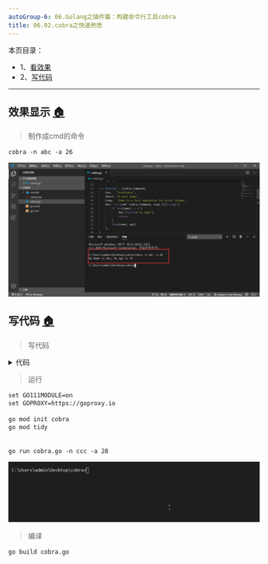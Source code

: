 ```yaml
---
autoGroup-6: 06.Golang之插件篇：构建命令行工具cobra
title: 06.02.cobra之快速熟悉
---
```


本页目录：
- 1、[看效果](#go-01)
- 2、[写代码](#go-02)

***


## 效果显示 <a name="go-01" href="#" >:house:</a>

> 制作成cmd的命令

```
cobra -n abc -a 26
```

![](./image/06.02-1.png)

## 写代码 <a name="go-02" href="#" >:house:</a>

> 写代码

<details>
<summary>代码</summary>

```go
package main
 
import (
	"fmt"
	"os"
 
	"github.com/spf13/cobra"
)

/**
*作用：定义标志
**/
var name string
var age int
var rootCmd = &cobra.Command{
	//三个是不同场景下的说明
	Use:   "testCobra",
	Short: "A test demo",
	Long:  `Demo is a test appcation for print things`,

	//执行的函数
	Run: func(cmd *cobra.Command, args []string) {
		//判断输入命令的-n 值是否为空
		if len(name) == 0 {
			fmt.Println("no name")
			return
		}
		fmt.Printf("My Name is %s, My age is %d\n", name, age)
	},
}
 
/**
*作用：注册命令
**/
func init() {
	//设置标志
	rootCmd.Flags().StringVarP(&name, "name", "n", "", "person's name")
	rootCmd.Flags().IntVarP(&age, "age", "a", 0, "person's age")
}

/**
*作用：将所有子命令添加到根命令集标志
**/
func Execute() {
	if err := rootCmd.Execute(); err != nil {
		fmt.Println(err)
		os.Exit(-1)
	}
}
/**
*作用：主函数
**/
func main() {
	Execute()
}
```

</details>

> 运行

```
set GO111MODULE=on
set GOPROXY=https://goproxy.io

go mod init cobra
go mod tidy


go run cobra.go -n ccc -a 28
```

![](./image/06.02-2.gif)

> 编译

```
go build cobra.go
```
